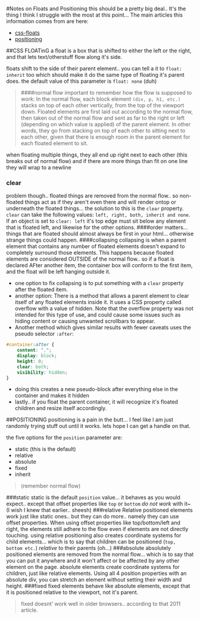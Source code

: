 #Notes on Floats and Positioning
this should be a pretty big deal.. It's the thing I think I struggle with the most at this point...
The main articles this information comes from are here:
- [css-floats](http://alistapart.com/article/css-floats-101)
- [positioning](http://alistapart.com/article/css-positioning-101)

##CSS FLOATinG
a float is a box that is shifted to either the left or the right, and that lets text/otherstuff flow along it's side.

floats shift to the side of their parent element.. you can tell a it to `float: inherit` too which should make it do the same type of floating it's parent does.  the default value of this parameter is `float: none` (duh)

>####normal flow
>important to remember how the flow is supposed to work: In the normal flow, each block element `(div, p, h1, etc.)` stacks on top of each other vertically, from the top of the viewport down. Floated elements are first laid out according to the normal flow, then taken out of the normal flow and sent as far to the right or left (depending on which value is applied) of the parent element. In other words, they go from stacking on top of each other to sitting next to each other, given that there is enough room in the parent element for each floated element to sit.

when floating multiple things, they all end up right next to each other (this breaks out of normal flow) and if there are more things than fit on one line they will wrap to a newline
### clear
problem though.. floated things are removed from the normal flow.. so non-floated things act as if they aren't even there and will render ontop or underneath the floated things... the solution to this is the `clear` property.
`clear` can take the following values: `left, right, both, inherit and none`. If an object is set to `clear: left` it's top edge must sit below any element that is floated left, and likewise for the other options.
####order matters...
things that are floated should almost always be first in your html... otherwise strange things could happen.
####collapsing
collapsing is when a parent element that contains any number of floated elements doesn't expand to completely surround those elements.  This happens because floated elements are considered OUTSIDE of the normal flow.. so if a float is declared AFter another item, the container box will conform to the first item, and the float will be left hanging outside it.
- one option to fix collapsing is to put something with a `clear` property after the floated item.
- another option: There is a method that allows a parent element to clear itself of any floated elements inside it. It uses a CSS property called overflow with a value of hidden. Note that the overflow property was not intended for this type of use, and could cause some issues such as hiding content or causing unwanted scrollbars to appear. 
- Another method which gives similar results with fewer caveats uses the pseudo selector `:after`:

```css
#container:after {
	content: ".";
	display: block;
	height: 0;
	clear: both;
	visibility: hidden;
}
```
- doing this creates a new pseudo-block after everything else in the container and makes it hidden
- lastly.. if you float the parent container, it will recognize it's floated children and resize itself accordingly.

##POSITIONING
positioning is a pain in the butt... I feel like I am just randomly trying stuff out until it works.  lets hope I can get a handle on that.

the five options for the `position` parameter are:
- static (this is the default)
- relative
- absolute
- fixed
- inherit
>(remember normal flow)

###static
static is the default `position` value... it behaves as you would expect.. except that offset properties like `top` or `bottom` _do not work_ with it~ (I wish I knew that earlier.. sheesh)
###relative
Relative positioned elements work just like static ones.. but they can do more.. namely they can use offset properties.
When using offset properties like top/bottom/left and right, the elements still adhere to the flow even if elements are not directly touching.
using relative positioning also creates coordinate systems for child elements... which is to say that children can be positioned (`top, bottom etc.`) _relative_ to their parents (oh...)
###absolute
absolutely positioned elements are removed from the normal flow... which is to say that you can put it anywhere and it won't affect or be affected by any other element on the page.  absolute elements create coordinate systems for children, just like relative elements.
Using all 4 position properties with an absolute div, you can stretch an element without setting their width and height.
###fixed
fixed elements behave like absolute elements, except that it is positioned relative to the viewport, not it's parent.
>fixed doesnt' work well in older browsers.. according to that 2011 article.


